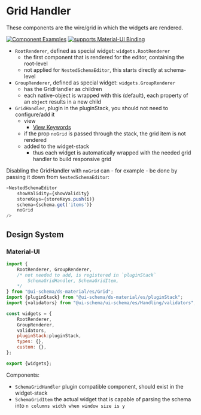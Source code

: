 # Grid Handler

These components are the wire/grid in which the widgets are rendered.
 
[![Component Examples](https://img.shields.io/badge/Examples-green?labelColor=1d3d39&color=1a6754&logoColor=ffffff&style=flat-square&logo=plex)](#demo-editor) [![supports Material-UI Binding](https://img.shields.io/badge/Material-green?labelColor=1a237e&color=0d47a1&logoColor=ffffff&style=flat-square&logo=material-ui)](#material-ui)

- `RootRenderer`, defined as special widget: `widgets.RootRenderer`
    - the first component that is rendered for the editor, containing the root-level
    - not applied for `NestedSchemaEditor`, this starts directly at schema-level
- `GroupRenderer`, defined as special widget: `widgets.GroupRenderer`
    - has the GridHandler as children
    - each native-object is wrapped with this (default), each property of an `object` results in a new child
- `GridHandler`, plugin in the pluginStack, you should not need to configure/add it
    - view
        - [View Keywords](/docs/schema#view-keyword)
    - if the prop `noGrid` is passed through the stack, the grid item is not rendered
    - added to the widget-stack
        - thus each widget is automatically wrapped with the needed grid handler to build responsive grid
        
Disabling the GridHandler with `noGrid` can - for example - be done by passing it down from `NestedSchemaEditor`:

```js
<NestedSchemaEditor
    showValidity={showValidity}
    storeKeys={storeKeys.push(i)}
    schema={schema.get('items')}
    noGrid
/>
```

## Design System

### Material-UI

```js
import {
    RootRenderer, GroupRenderer,
    /* not needed to add, is registered in `pluginStack` 
        SchemaGridHandler, SchemaGridItem, 
    */
} from "@ui-schema/ds-material/es/Grid";
import {pluginStack} from "@ui-schema/ds-material/es/pluginStack";
import {validators} from "@ui-schema/ui-schema/es/Handling/validators";

const widgets = {
    RootRenderer,
    GroupRenderer,
    validators,
    pluginStack:pluginStack,
    types: {},
    custom: {},
};

export {widgets};
```

Components:

- `SchemaGridHandler` plugin compatible component, should exist in the widget-stack
- `SchemaGridItem` the actual widget that is capable of parsing the schema into `n columns width when window size is y`
